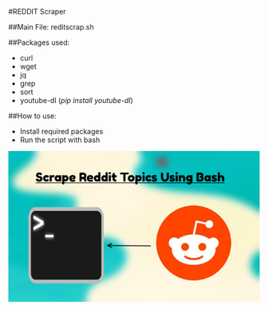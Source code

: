#REDDIT Scraper

##Main File: reditscrap.sh

##Packages used:
> 
* curl
* wget
* jq
* grep
* sort
* youtube-dl (_pip install youtube-dl_)

##How to use: 
> 
* Install required packages
* Run the script with bash

![image](scrapper.png)
